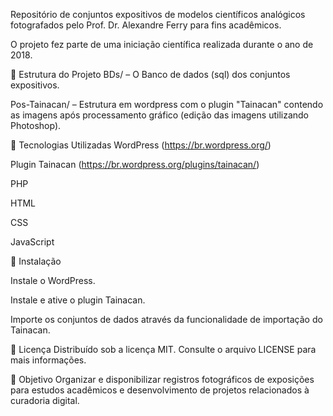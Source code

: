 Repositório de conjuntos expositivos de modelos científicos analógicos fotografados pelo Prof. Dr. Alexandre Ferry para fins acadêmicos.

O projeto fez parte de uma iniciação científica realizada durante o ano de 2018.

📂 Estrutura do Projeto
BDs/ – O Banco de dados (sql) dos conjuntos expositivos.

Pos-Tainacan/ – Estrutura em wordpress com o plugin "Tainacan" contendo as imagens após processamento gráfico (edição das imagens utilizando Photoshop).


🔧 Tecnologias Utilizadas
WordPress (https://br.wordpress.org/)

Plugin Tainacan (https://br.wordpress.org/plugins/tainacan/)

PHP

HTML

CSS

JavaScript

🚀 Instalação

Instale o WordPress.

Instale e ative o plugin Tainacan.

Importe os conjuntos de dados através da funcionalidade de importação do Tainacan.


📜 Licença
Distribuído sob a licença MIT. Consulte o arquivo LICENSE para mais informações.

🎯 Objetivo
Organizar e disponibilizar registros fotográficos de exposições para estudos acadêmicos e desenvolvimento de projetos relacionados à curadoria digital.

